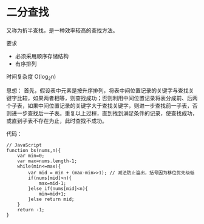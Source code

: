 # 二分查找

又称为折半查找，是一种效率较高的查找方法。

要求
- 必须采用顺序存储结构
- 有序排列

时间复杂度 O(log<sub>2</sub>n)

思想：
首先，假设表中元素是按升序排列，将表中间位置记录的关键字与查找关键字比较，如果两者相等，则查找成功；否则利用中间位置记录将表分成前、后两个子表，如果中间位置记录的关键字大于查找关键字，则进一步查找前一子表，否则进一步查找后一子表。重复以上过程，直到找到满足条件的记录，使查找成功，或直到子表不存在为止，此时查找不成功。

代码：
```
// JavaScript
function bs(nums,n){
    var min=0;
    var max=nums.length-1;
    while(min<=max){
        var mid = min + (max-min>>1); // 减法防止溢出，括号因为移位优先级低
        if(nums[mid]>n){
            max=mid-1;
        }else if(nums[mid]<n){
            min=mid+1;
        }else return mid;
    }
    return -1;
}
```

